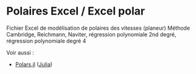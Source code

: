 # Polaires Excel / Excel polar

Fichier Excel de modélisation de polaires des vitesses (planeur)
Méthode Cambridge, Reichmann, Naviter, régression polynomiale 2nd degré, régression polynomiale degré 4 

Voir aussi :
- [Polars.jl](https://gist.github.com/scls19fr/172c351557721e8851b828018738b4c0) ([Julia](https://julialang.org/))
